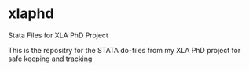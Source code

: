 # xlaphd
Stata Files for XLA PhD Project

This is the repositry for the STATA do-files from  my XLA PhD project for safe keeping and tracking
